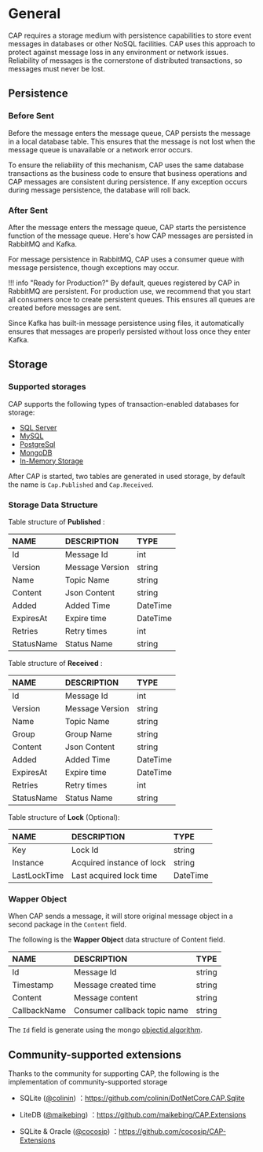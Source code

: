 # General

CAP requires a storage medium with persistence capabilities to store event messages in databases or other NoSQL facilities. CAP uses this approach to protect against message loss in any environment or network issues. Reliability of messages is the cornerstone of distributed transactions, so messages must never be lost.

## Persistence

### Before Sent

Before the message enters the message queue, CAP persists the message in a local database table. This ensures that the message is not lost when the message queue is unavailable or a network error occurs.

To ensure the reliability of this mechanism, CAP uses the same database transactions as the business code to ensure that business operations and CAP messages are consistent during persistence. If any exception occurs during message persistence, the database will roll back.

### After Sent

After the message enters the message queue, CAP starts the persistence function of the message queue. Here's how CAP messages are persisted in RabbitMQ and Kafka.

For message persistence in RabbitMQ, CAP uses a consumer queue with message persistence, though exceptions may occur.

!!! info "Ready for Production?"
    By default, queues registered by CAP in RabbitMQ are persistent. For production use, we recommend that you start all consumers once to create persistent queues. This ensures all queues are created before messages are sent.

Since Kafka has built-in message persistence using files, it automatically ensures that messages are properly persisted without loss once they enter Kafka.

## Storage

### Supported storages

CAP supports the following types of transaction-enabled databases for storage:

* [SQL Server](sqlserver.md)
* [MySQL](mysql.md)
* [PostgreSql](postgresql.md)
* [MongoDB](mongodb.md)
* [In-Memory Storage](in-memory-storage.md)

After CAP is started, two tables are generated in used storage, by default the name is `Cap.Published` and `Cap.Received`.

### Storage Data Structure

Table structure of **Published** :

NAME | DESCRIPTION | TYPE
:---|:---|:---
Id | Message Id | int
Version | Message Version | string
Name | Topic Name | string
Content | Json Content | string
Added | Added Time | DateTime
ExpiresAt | Expire time | DateTime
Retries | Retry times | int
StatusName | Status Name | string
 
Table structure of **Received** :

NAME | DESCRIPTION | TYPE
:---|:---|:---
Id | Message Id | int
Version | Message Version | string
Name | Topic Name | string
Group | Group Name | string
Content | Json Content | string
Added | Added Time | DateTime
ExpiresAt | Expire time | DateTime
Retries | Retry times | int
StatusName | Status Name | string

Table structure of **Lock** (Optional):

NAME | DESCRIPTION | TYPE
:---|:---|:---
Key | Lock Id | string
Instance | Acquired instance of lock | string
LastLockTime | Last acquired lock time | DateTime

### Wapper Object

When CAP sends a message, it will store original message object in a second package in the `Content` field. 

The following is the **Wapper Object** data structure of Content field.

NAME | DESCRIPTION | TYPE
:---|:---|:---
Id	| Message Id	| string
Timestamp |	Message created time |	string
Content |	Message content |	string
CallbackName |	Consumer callback topic name | string

The `Id` field is generate using the mongo [objectid algorithm](https://www.mongodb.com/blog/post/generating-globally-unique-identifiers-for-use-with-mongodb).


## Community-supported extensions

Thanks to the community for supporting CAP, the following is the implementation of community-supported storage

* SQLite ([@colinin](https://github.com/colinin)) ：https://github.com/colinin/DotNetCore.CAP.Sqlite   

* LiteDB ([@maikebing](https://github.com/maikebing)) ：https://github.com/maikebing/CAP.Extensions

* SQLite & Oracle ([@cocosip](https://github.com/cocosip)) ：https://github.com/cocosip/CAP-Extensions   
